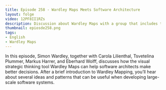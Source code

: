 ```yaml
---
title: Episode 258 - Wardley Maps Meets Software Architecture  
layout: folge
video: 12PF8II1RZs
description: Discussion about Wardley Maps with a group that includes the inventor himself.
thumbnail: epiosde258.png
tags:
- English
- Wardley Maps
---
```


In this episode, Simon Wardley, together with Carola Lilienthal,
Tsvetelina Plummer, Markus Harrer, and Eberhard Wolff, discusses how
the visual strategic thinking tool Wardley Maps can help software
architects make better decisions. After a brief introduction to
Wardley Mapping, you’ll hear about several ideas and patterns that can
be useful when developing large-scale software systems.

